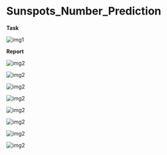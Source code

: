 # Sunspots_Number_Prediction

**Task**

![img1](https://i.imgur.com/UeWmmau.png)

**Report**

![img2](https://i.imgur.com/7pWP70i.png)

![img2](https://i.imgur.com/HjPCvJ7.png)

![img2](https://i.imgur.com/wCAW16I.png)

![img2](https://i.imgur.com/APlaKCy.png)

![img2](https://i.imgur.com/xDIqzIm.png)

![img2](https://i.imgur.com/ZThaUOx.png)

![img2](https://i.imgur.com/FaNKw17.png)

![img2](https://i.imgur.com/TNGKGaq.png)